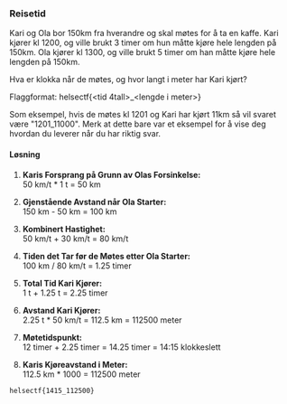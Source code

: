 ### Reisetid
Kari og Ola bor 150km fra hverandre og skal møtes for å ta en kaffe. Kari kjører kl 1200, og ville brukt 3 timer om hun måtte kjøre hele lengden på 150km. Ola kjører kl 1300, og ville brukt 5 timer om han måtte kjøre hele lengden på 150km.

Hva er klokka når de møtes, og hvor langt i meter har Kari kjørt?

Flaggformat: helsectf{\<tid 4tall\>\_\<lengde i meter\>}

Som eksempel, hvis de møtes kl 1201 og Kari har kjørt 11km så vil svaret være "1201_11000". Merk at dette bare var et eksempel for å vise deg hvordan du leverer når du har riktig svar.

#### Løsning
1. **Karis Forsprang på Grunn av Olas Forsinkelse:**  
   50 km/t * 1 t = 50 km

2. **Gjenstående Avstand når Ola Starter:**  
   150 km - 50 km = 100 km

3. **Kombinert Hastighet:**  
   50 km/t + 30 km/t = 80 km/t

4. **Tiden det Tar før de Møtes etter Ola Starter:**  
   100 km / 80 km/t = 1.25 timer

5. **Total Tid Kari Kjører:**  
   1 t + 1.25 t = 2.25 timer

6. **Avstand Kari Kjører:**  
   2.25 t * 50 km/t = 112.5 km = 112500 meter

7. **Møtetidspunkt:**  
   12 timer + 2.25 timer = 14.25 timer = 14:15 klokkeslett

8. **Karis Kjøreavstand i Meter:**  
   112.5 km * 1000 = 112500 meter

`helsectf{1415_112500}`
